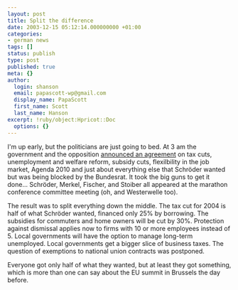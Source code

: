 ```yaml
---
layout: post
title: Split the difference
date: 2003-12-15 05:12:14.000000000 +01:00
categories:
- german news
tags: []
status: publish
type: post
published: true
meta: {}
author:
  login: shanson
  email: papascott-wp@gmail.com
  display_name: PapaScott
  first_name: Scott
  last_name: Hanson
excerpt: !ruby/object:Hpricot::Doc
  options: {}
---
```

<p>I'm up early, but the politicians are just going to bed. At 3 am the government and the opposition <a title="NETZEITUNG DEUTSCHLAND: Regierung und Union einigen sich auf Reformkompromiss" href="http://www.netzeitung.de/deutschland/265466.html">announced an agreement</a> on tax cuts, unemployment and welfare reform, subsidy cuts, flexilbility in the job market, Agenda 2010 and just about everything else that Schröder wanted but was being blocked by the Bundesrat. It took the big guns to get it done... Schröder, Merkel, Fischer, and Stoiber all appeared at the marathon conference committee meeting (oh, and Westerwelle too). </p>
<p>The result was to split everything down the middle. The tax cut for 2004 is half of what Schröder wanted, financed only 25% by borrowing. The subsidies for commuters and home owners will be cut by 30%. Protection against dismissal applies now to firms with 10 or more employees instead of 5. Local governments will have the option to manage long-term unemployed. Local governments get a bigger slice of business taxes. The question of exemptions to national union contracts was postponed.</p>
<p>Everyone got only half of what they wanted, but at least they got something, which is more than one can say about the EU summit in Brussels the day before.</p>
